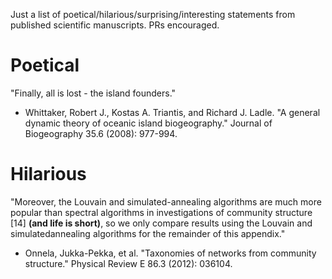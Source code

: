Just a list of poetical/hilarious/surprising/interesting statements from published scientific manuscripts. PRs encouraged.

# Poetical

"Finally, all is lost - the island founders."
* Whittaker, Robert J., Kostas A. Triantis, and Richard J. Ladle. "A general dynamic theory of oceanic island biogeography." Journal of Biogeography 35.6 (2008): 977-994.

# Hilarious

"Moreover, the Louvain and simulated-annealing algorithms are much more popular than spectral algorithms in investigations of community structure [14] __(and life is short)__, so we only compare results using the Louvain and simulatedannealing algorithms for the remainder of this appendix."
* Onnela, Jukka-Pekka, et al. "Taxonomies of networks from community structure." Physical Review E 86.3 (2012): 036104.

